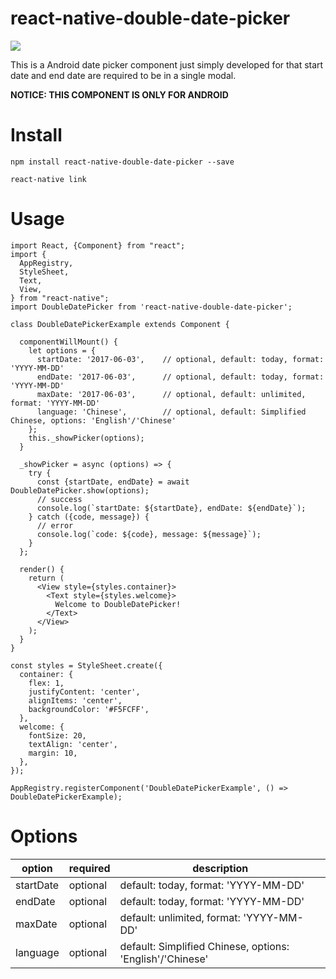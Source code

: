 # react-native-double-date-picker 
[![](https://img.shields.io/badge/npm%20package-0.2.0-green.svg)](https://www.npmjs.com/package/react-native-double-date-picker)

This is a Android date picker component just simply developed for that start date and end date are required to be in a single modal.

**NOTICE: THIS COMPONENT IS ONLY FOR ANDROID**

# Install
`npm install react-native-double-date-picker --save`

`react-native link`

# Usage
```
import React, {Component} from "react";
import {
  AppRegistry,
  StyleSheet,
  Text,
  View,
} from "react-native";
import DoubleDatePicker from 'react-native-double-date-picker';

class DoubleDatePickerExample extends Component {

  componentWillMount() {
    let options = {
      startDate: '2017-06-03',    // optional, default: today, format: 'YYYY-MM-DD'
      endDate: '2017-06-03',      // optional, default: today, format: 'YYYY-MM-DD'
      maxDate: '2017-06-03',      // optional, default: unlimited, format: 'YYYY-MM-DD'
      language: 'Chinese',        // optional, default: Simplified Chinese, options: 'English'/'Chinese'
    };
    this._showPicker(options);
  }

  _showPicker = async (options) => {
    try {
      const {startDate, endDate} = await DoubleDatePicker.show(options);
      // success
      console.log(`startDate: ${startDate}, endDate: ${endDate}`);
    } catch ({code, message}) {
      // error
      console.log(`code: ${code}, message: ${message}`);
    }
  };

  render() {
    return (
      <View style={styles.container}>
        <Text style={styles.welcome}>
          Welcome to DoubleDatePicker!
        </Text>
      </View>
    );
  }
}

const styles = StyleSheet.create({
  container: {
    flex: 1,
    justifyContent: 'center',
    alignItems: 'center',
    backgroundColor: '#F5FCFF',
  },
  welcome: {
    fontSize: 20,
    textAlign: 'center',
    margin: 10,
  },
});

AppRegistry.registerComponent('DoubleDatePickerExample', () => DoubleDatePickerExample);
```

# Options
option | required | description |
--- | --- | --- | 
startDate | optional |default: today, format: 'YYYY-MM-DD'
endDate | optional |default: today, format: 'YYYY-MM-DD'
maxDate | optional |default: unlimited, format: 'YYYY-MM-DD'
language | optional | default: Simplified Chinese, options: 'English'/'Chinese'
